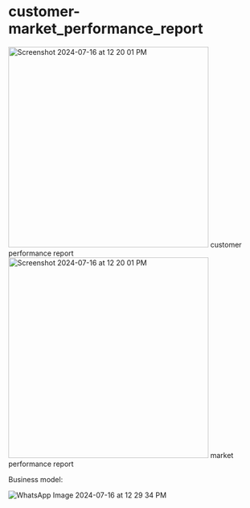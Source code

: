 # customer-market_performance_report

<img width="398" alt="Screenshot 2024-07-16 at 12 20 01 PM" src="https://github.com/user-attachments/assets/bd00c88b-db27-440c-b947-a99547103015">
customer performance report
<img width="398" alt="Screenshot 2024-07-16 at 12 20 01 PM" src="https://github.com/user-attachments/assets/edfa86ea-46fc-429d-9776-af264a5fc08c">
market performance report


Business model:

![WhatsApp Image 2024-07-16 at 12 29 34 PM](https://github.com/user-attachments/assets/5c77159c-1fdf-4256-abb6-d0c54c612db3)

